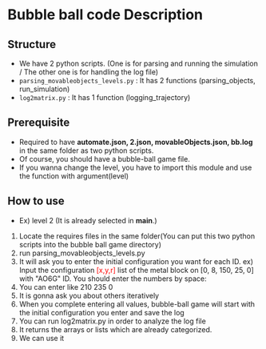 # Bubble ball code Description

## Structure
* We have 2 python scripts. (One is for parsing and running the simulation / The other one is for handling the log file)
* `parsing_movableobjects_levels.py` : It has 2 functions (parsing_objects, run_simulation)
* `log2matrix.py` : It has 1 function (logging_trajectory)

## Prerequisite
* Required to have **automate.json, 2.json, movableObjects.json, bb.log** in the same folder as two python scripts.
* Of course, you should have a bubble-ball game file.
* If you wanna change the level, you have to import this module and use the function with argument(level)  

## How to use 
* Ex) level 2 (It is already selected in __main__.)
1. Locate the requires files in the same folder(You can put this two python scripts into the bubble ball game directory)
2. run parsing_movableobjects_levels.py
3. It will ask you to enter the initial configuration you want for each ID. 
ex) Input the configuration <span style="color:red"> [x,y,r] </span> list of the metal block on [0, 8, 150, 25, 0] with "AO6G" ID. You should enter the numbers by space: 
4. You can enter like 210 235 0
5. It is gonna ask you about others iteratively
6. When you complete entering all values, bubble-ball game will start with the initial configuration you enter and save the log
7. You can run log2matrix.py in order to analyze the log file 
8. It returns the arrays or lists which are already categorized.
9. We can use it
